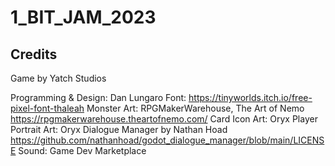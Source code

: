 # 1_BIT_JAM_2023
 
## Credits
Game by Yatch Studios

Programming & Design: Dan Lungaro
Font: https://tinyworlds.itch.io/free-pixel-font-thaleah
Monster Art: RPGMakerWarehouse, The Art of Nemo https://rpgmakerwarehouse.theartofnemo.com/
Card Icon Art: Oryx
Player Portrait Art: Oryx
Dialogue Manager by Nathan Hoad https://github.com/nathanhoad/godot_dialogue_manager/blob/main/LICENSE
Sound: Game Dev Marketplace